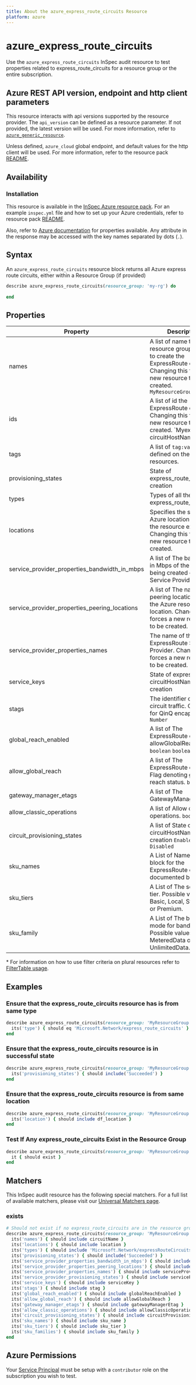 ```yaml
---
title: About the azure_express_route_circuits Resource
platform: azure
---
```


# azure_express_route_circuits

Use the `azure_express_route_circuits` InSpec audit resource to test properties related to express_route_circuits for a resource group or the entire subscription.

## Azure REST API version, endpoint and http client parameters

This resource interacts with api versions supported by the resource provider.
The `api_version` can be defined as a resource parameter.
If not provided, the latest version will be used.
For more information, refer to [`azure_generic_resource`](azure_generic_resource.md).

Unless defined, `azure_cloud` global endpoint, and default values for the http client will be used.
For more information, refer to the resource pack [README](../../README.md).

## Availability

### Installation

This resource is available in the [InSpec Azure resource pack](https://github.com/inspec/inspec-azure).
For an example `inspec.yml` file and how to set up your Azure credentials, refer to resource pack [README](../../README.md#Service-Principal).


Also, refer to [Azure documentation](https://docs.microsoft.com/en-us/rest/api/expressroute/express-route-circuits/list) for  properties available.
Any attribute in the response may be accessed with the key names separated by dots (`.`).
## Syntax

An `azure_express_route_circuits` resource block returns all Azure express route circuits, either within a Resource Group (if provided)
```ruby
describe azure_express_route_circuits(resource_group: 'my-rg') do
  
end
```

## Properties

|Property       | Description                                                                          | Filter Criteria<superscript>*</superscript> |
|---------------|--------------------------------------------------------------------------------------|-----------------|
| names          | A list of name  the resource group in which to create the ExpressRoute circuit. Changing this forces a new resource to be created. `MyResourceGroup`                                                 | `name`            |
| ids            | A list of id the ExpressRoute circuit. Changing this forces a new resource to be created. `Myexpress circuitHostName                                                       | `id`              |
| tags           | A list of `tag:value` pairs defined on the resources.                               | `tag`             |
| provisioning_states             | State of express_route_circuits creation                                      | `provisioning_state`         |
| types             |   Types of all the express_route_circuits | `type` |
| locations           | Specifies the supported Azure location where the resource exists. Changing this forces a new resource to be created.                                                 | `location`            |
| service_provider_properties_bandwidth_in_mbps            | A list of The bandwidth in Mbps of the circuit being created on the Service Provider.                                                        | `id`              |
| service_provider_properties_peering_locations           | A list of The name of the peering location and not the Azure resource location. Changing this forces a new resource to be created.                               | `tag`             |
| service_provider_properties_names             |   The name of the ExpressRoute Service Provider. Changing this forces a new resource to be created.   | `type` |
| service_keys            | State of express circuitHostName creation                                                              | `id`              |
| stags           | The identifier of the circuit traffic. Outer tag for QinQ encapsulation.                         `Number` | `stag`             |
| global_reach_enabled             | A list of The ExpressRoute circuit allowGlobalReachEnable   `boolean`                                   `boolean`| `global_reach_enabled`         |
| allow_global_reach             |   A list of The ExpressRoute circuit Flag denoting global reach status. `boolean`| `allow_global_reach` |
| gateway_manager_etags           | A list of The GatewayManager Etag.                                              | `tags`            |
| allow_classic_operations            | A list of Allow classic operations. `boolean`                                                     | `allow_classic_operation`            |
| circuit_provisioning_states           | A list of State of express circuitHostName creation              `Enabled` or `Disabled`                |     `circuit_provisioning_state`         |
| sku_names             | A List of Name sku block for the ExpressRoute circuit as documented below.                                      | `sku_name`         |
| sku_tiers             | A List of  The service tier. Possible values are Basic, Local, Standard or Premium.      | `sku_tier` |
| sku_family             | A List of  The billing mode for bandwidth. Possible values are MeteredData or UnlimitedData. | `sku_family` |
<superscript>*</superscript> For information on how to use filter criteria on plural resources refer to [FilterTable usage](https://github.com/inspec/inspec/blob/master/dev-docs/filtertable-usage.md).


## Examples

### Ensure that the express_route_circuits resource has is from same type
```ruby
describe azure_express_route_circuits(resource_group: 'MyResourceGroup', name: 'bastion_name') do
  its('type') { should eq 'Microsoft.Network/express_route_circuits' }
end
```
### Ensure that the express_route_circuits resource is in successful state
```ruby
describe azure_express_route_circuits(resource_group: 'MyResourceGroup') do
  its('provisioning_states') { should include('Succeeded') }
end
```

### Ensure that the express_route_circuits resource is from same location
```ruby
describe azure_express_route_circuits(resource_group: 'MyResourceGroup') do
  its('location') { should include df_location }
end
```
### Test If Any express_route_circuits Exist in the Resource Group
```ruby
describe azure_express_route_circuits(resource_group: 'MyResourceGroup') do
  it { should exist }
end


```

## Matchers

This InSpec audit resource has the following special matchers. For a full list of available matchers, please visit our [Universal Matchers page](https://www.inspec.io/docs/reference/matchers/).

### exists
```ruby
# Should not exist if no express_route_circuits are in the resource group
describe azure_express_route_circuits(resource_group: 'MyResourceGroup') do
  its('names') { should include circuitName }
  its('locations') { should include location }
  its('types') { should include 'Microsoft.Network/expressRouteCircuits' }
  its('provisioning_states') { should include('Succeeded') }
  its('service_provider_properties_bandwidth_in_mbps') { should include bandwidthInMbps }
  its('service_provider_properties_peering_locations') { should include peeringLocation }
  its('service_provider_properties_names') { should include serviceProviderName }
  its('service_provider_provisioning_states') { should include serviceProviderProvisioningState }
  its('service_keys') { should include serviceKey }
  its('stags') { should include stag }
  its('global_reach_enabled') { should include globalReachEnabled }
  its('allow_global_reach') { should include allowGlobalReach }
  its('gateway_manager_etags') { should include gatewayManagerEtag }
  its('allow_classic_operations') { should include allowClassicOperations }
  its('circuit_provisioning_states') { should include circuitProvisioningState }
  its('sku_names') { should include sku_name }
  its('sku_tiers') { should include sku_tier }
  its('sku_families') { should include sku_family }
end
```
## Azure Permissions

Your [Service Principal](https://docs.microsoft.com/en-us/azure/azure-resource-manager/resource-group-create-service-principal-portal) must be setup with a `contributor` role on the subscription you wish to test.